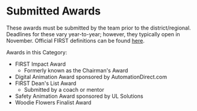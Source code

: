 # Submitted Awards

These awards must be submitted by the team prior to the district/regional. Deadlines for these vary year-to-year; however, they typically open in November. Official FIRST definitions can be found [here](https://www.firstinspires.org/resource-library/frc/submitted-awards).

Awards in this Category:

* FIRST Impact Award
  * Formerly known as the Chairman's Award
* Digital Animation Award sponsored by AutomationDirect.com
* FIRST Dean's List Award
  * Submitted by a coach or mentor
* Safety Animation Award sponsored by UL Solutions
* Woodie Flowers Finalist Award
